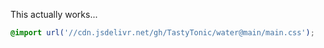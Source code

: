 This actually works...
```css
@import url('//cdn.jsdelivr.net/gh/TastyTonic/water@main/main.css');
```
